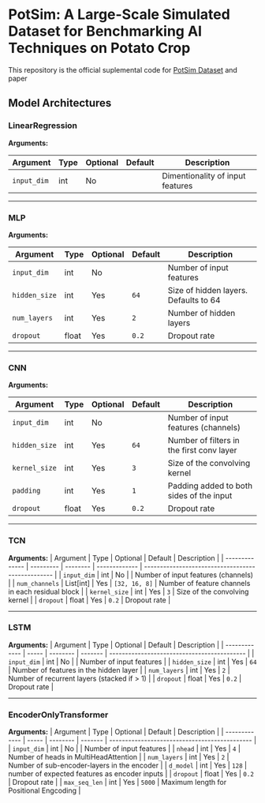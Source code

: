 # PotSim: A Large-Scale Simulated Dataset for Benchmarking AI Techniques on Potato Crop

This repository is the official suplemental code for [PotSim Dataset](https://doi.org/10.7910/DVN/GQMDOV) and paper []()

## Model Architectures

### LinearRegression

**Arguments:**

| Argument    | Type | Optional | Default | Description                      |
| ----------- | ---- | -------- | ------- | -------------------------------- |
| `input_dim` | int  | No       |         | Dimentionality of input features |

---

### MLP

**Arguments:**

| Argument      | Type  | Optional | Default | Description                           |
| ------------- | ----- | -------- | ------- | ------------------------------------- |
| `input_dim`   | int   | No       |         | Number of input features              |
| `hidden_size` | int   | Yes      | `64`    | Size of hidden layers. Defaults to 64 |
| `num_layers`  | int   | Yes      | `2`     | Number of hidden layers               |
| `dropout`     | float | Yes      | `0.2`   | Dropout rate                          |

---

### CNN

**Arguments:**

| Argument      | Type  | Optional | Default | Description                               |
| ------------- | ----- | -------- | ------- | ----------------------------------------- |
| `input_dim`   | int   | No       |         | Number of input features (channels)       |
| `hidden_size` | int   | Yes      | `64`    | Number of filters in the first conv layer |
| `kernel_size` | int   | Yes      | `3`     | Size of the convolving kernel             |
| `padding`     | int   | Yes      | `1`     | Padding added to both sides of the input  |
| `dropout`     | float | Yes      | `0.2`   | Dropout rate                              |

---

### TCN


**Arguments:**
| Argument       | Type      | Optional | Default       | Description                                       |
| -------------- | --------- | -------- | ------------- | ------------------------------------------------- |
| `input_dim`    | int       | No       |               | Number of input features (channels)               |
| `num_channels` | List[int] | Yes      | `[32, 16, 8]` | Number of feature channels in each residual block |
| `kernel_size`  | int       | Yes      | `3`           | Size of the convolving kernel                     |
| `dropout`      | float     | Yes      | `0.2`         | Dropout rate                                      |

---

### LSTM

**Arguments:**
| Argument      | Type  | Optional | Default | Description                                 |
| ------------- | ----- | -------- | ------- | ------------------------------------------- |
| `input_dim`   | int   | No       |         | Number of input features                    |
| `hidden_size` | int   | Yes      | `64`    | Number of features in the hidden layer      |
| `num_layers`  | int   | Yes      | `2`     | Number of recurrent layers (stacked if > 1) |
| `dropout`     | float | Yes      | `0.2`   | Dropout rate                                |

---

### EncoderOnlyTransformer

**Arguments:**
| Argument      | Type  | Optional | Default | Description                                   |
| ------------- | ----- | -------- | ------- | --------------------------------------------- |
| `input_dim`   | int   | No       |         | Number of input features                      |
| `nhead`       | int   | Yes      | `4`     | Number of heads in MultiHeadAttention         |
| `num_layers`  | int   | Yes      | `2`     | Number of sub-encoder-layers in the encoder   |
| `d_model`     | int   | Yes      | `128`   | number of expected features as encoder inputs |
| `dropout`     | float | Yes      | `0.2`   | Dropout rate                                  |
| `max_seq_len` | int   | Yes      | `5000`  | Maximum length for Positional Engcoding       |
